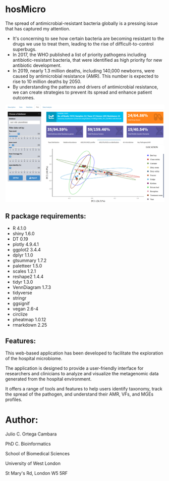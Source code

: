 # hosMicro
The spread of antimicrobial-resistant bacteria globally is a pressing issue that has captured my attention.

- It's concerning to see how certain bacteria are becoming resistant to the drugs we use to treat them, leading to the rise of difficult-to-control superbugs.
- In 2017, the WHO published a list of priority pathogens including antibiotic-resistant bacteria, that were identified as high priority for new antibiotic development.
- In 2019, nearly 1.3 million deaths, including 140,000 newborns, were caused by antimicrobial resistance (AMR). This number is expected to rise to 10 million deaths by 2050.
- By understanding the patterns and drivers of antimicrobial resistance, we can create strategies to prevent its spread and enhance patient outcomes.

![](www/hosMicro_shinnyApp.png)

## R package requirements:
- R 4.1.0
- shiny 1.6.0
- DT 0.19
- plotly 4.9.4.1
- ggplot2 3.4.4
- dplyr 1.1.0
- gtsummary 1.7.2
- paletteer 1.5.0
- scales 1.2.1
- reshape2 1.4.4
- tidyr 1.3.0
- VennDiagram 1.7.3
- tidyverse
- stringr
- ggsignif
- vegan 2.6-4
- circlize
- pheatmap 1.0.12
- rmarkdown 2.25

## Features:

This web-based application has been developed to facilitate the exploration of the hospital microbiome.

The application is designed to provide a user-friendly interface for researchers and clinicians to analyze and visualize the metagenomic data generated from the hospital environment.

It offers a range of tools and features to help users identify taxonomy, track the spread of the pathogen, and understand their AMR, VFs, and MGEs profiles.

# Author:
Julio C. Ortega Cambara 

PhD C. Bioinformatics

School of Biomedical Sciences

University of West London

St Mary's Rd, London W5 5RF
  
